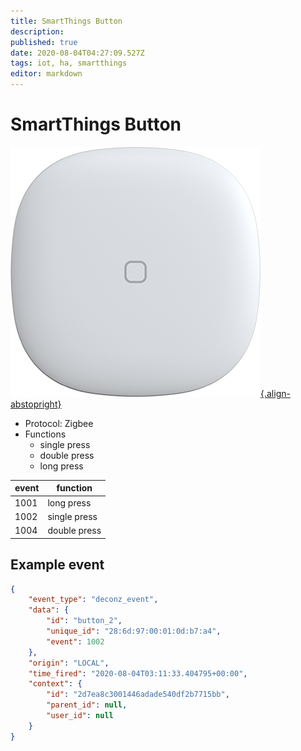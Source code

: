 ```yaml
---
title: SmartThings Button
description: 
published: true
date: 2020-08-04T04:27:09.527Z
tags: iot, ha, smartthings
editor: markdown
---
```


# SmartThings Button
[![smartbutton_01_0000400.png](/smartbutton_01_0000400.png){.align-abstopright}](https://www.samsung.com/us/smart-home/smartthings/buttons/samsung-smartthings-button-gp-u999sjvleaa/)

- Protocol: Zigbee
- Functions
  - single press
  - double press
  - long press
  
| event | function
| ----  | -----------
| 1001  | long press
| 1002  | single press
| 1004  | double press


## Example event
```json
{
    "event_type": "deconz_event",
    "data": {
        "id": "button_2",
        "unique_id": "28:6d:97:00:01:0d:b7:a4",
        "event": 1002
    },
    "origin": "LOCAL",
    "time_fired": "2020-08-04T03:11:33.404795+00:00",
    "context": {
        "id": "2d7ea8c3001446adade540df2b7715bb",
        "parent_id": null,
        "user_id": null
    }
}
```

